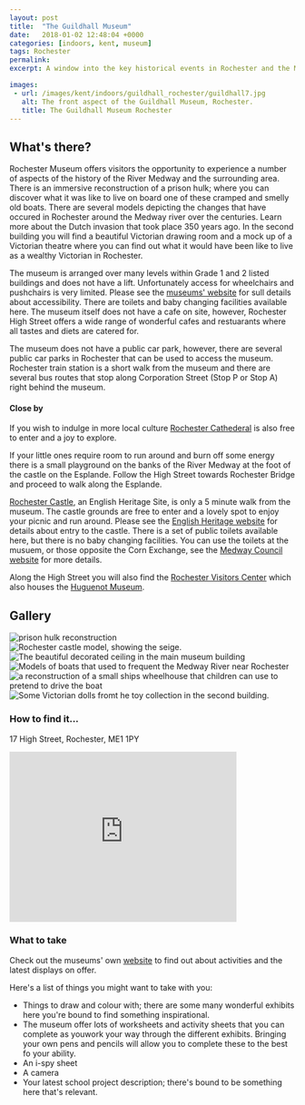```yaml
---
layout: post
title:  "The Guildhall Museum"
date:   2018-01-02 12:48:04 +0000
categories: [indoors, kent, museum]
tags: Rochester
permalink: 
excerpt: A window into the key historical events in Rochester and the Medway River; from the siege of Rochester Castle to the Battle of the Medway. Step into the world of Dickensian Rochester and explore what it was like to live in the city at that time.  Discover the smelly, cramped Hulks that used to lie off the banks of the Medway in Rochester.

images:
 - url: /images/kent/indoors/guildhall_rochester/guildhall7.jpg
   alt: The front aspect of the Guildhall Museum, Rochester.
   title: The Guildhall Museum Rochester
---
```


## What's there?
Rochester Museum offers visitors the opportunity to experience a number of aspects of the history of the River Medway and the surrounding area.  There is an immersive reconstruction of a prison hulk; where you can discover what it was like to live on board one of these cramped and smelly old boats.  There are several models depicting the changes that have occured in Rochester around the Medway river over the centuries.  Learn more about the Dutch invasion that took place 350 years ago.  In the second building you will find a beautiful Victorian drawing room and a mock up of a Victorian theatre where you can find out what it would have been like to live as a wealthy Victorian in Rochester.

The museum is arranged over many levels within Grade 1 and 2 listed buildings and does not have a lift.  Unfortunately access for wheelchairs and pushchairs is very limited.  Please see the [museums' website](http://www.medway.gov.uk/leisurecultureandsport/localhistoryandarchives/museums/guildhallmuseum.aspx) for sull details about accessibility.  There are toilets and baby changing facilities available here.  The museum itself does not have a cafe on site, however, Rochester High Street offers a wide range of wonderful cafes and restuarants where all tastes and diets are catered for.

The museum does not have a public car park, however, there are several public car parks in Rochester that can be used to access the museum.  Rochester train station is a short walk from the museum and there are several bus routes that stop along Corporation Street (Stop P or Stop A) right behind the museum. 

#### Close by
If you wish to indulge in more local culture [Rochester Cathederal](https://www.rochestercathedral.org/) is also free to enter and a joy to explore. 

If your little ones require room to run around and burn off some energy there is a small playground on the banks of the River Medway at the foot of the castle on the Esplande. Follow the High Street towards Rochester Bridge and proceed to walk along the Esplande.

[Rochester Castle](http://www.english-heritage.org.uk/visit/places/rochester-castle/), an English Heritage Site, is only a 5 minute walk from the museum.  The castle grounds are free to enter and a lovely spot to enjoy your picnic and run around. Please see the [English Heritage website](http://www.english-heritage.org.uk/visit/places/rochester-castle/) for details about entry to the castle. There is a set of public toilets available here, but there is no baby changing facilities.  You can use the toilets at the musuem, or those opposite the Corn Exchange, see the [Medway Council website](http://www.medway.gov.uk/information/findmynearest.aspx?stype=36) for more details.  

Along the High Street you will also find the [Rochester Visitors Center](https://www.visitmedway.org/getting-here/visitor-information-centre/) which also houses the [Huguenot Museum](http://huguenotmuseum.org/).

## Gallery

<div class="container">
<div class="row">

<div class="col-md-4">
  <div class="card" id="portrait">
    <img src="/images/kent/indoors/guildhall_rochester/guildhall5.jpg" alt="prison hulk reconstruction" class="img-fluid">
  </div>

  <div class="card" id="landscape">
    <img src="/images/kent/indoors/guildhall_rochester/guildhall1.jpg" alt="Rochester castle model, showing the seige." class="img-fluid">
  </div>
</div>

<div class="col-md-4">
  <div class="card" id="portrait">
    <img src="/images/kent/indoors/guildhall_rochester/guildhall2.jpg" alt="The beautiful decorated ceiling in the main museum building" class="img-fluid">
  </div>

  <div class="card" id="landscape">
    <img src="/images/kent/indoors/guildhall_rochester/guildhall3.jpg" alt="Models of boats that used to frequent the Medway River near Rochester" class="img-fluid">
  </div>
</div>

<div class="col-md-4">
  <div class="card" id="portrait">
    <img src="/images/kent/indoors/guildhall_rochester/guildhall4.jpg" alt="a reconstruction of a small ships wheelhouse that children can use to pretend to drive the boat" class="img-fluid">
  </div>

  <div class="card" id="landscape">
    <img src="/images/kent/indoors/guildhall_rochester/guildhall6.jpg" alt="Some Victorian dolls fromt he toy collection in the second building." class="img-fluid">
  </div>
</div>

</div>      
</div>



### How to find it...
17 High Street, Rochester, ME1 1PY

<iframe src="https://www.google.com/maps/embed?pb=!1m18!1m12!1m3!1d2489.6577802593765!2d0.500769215864864!3d51.39096742703037!2m3!1f0!2f0!3f0!3m2!1i1024!2i768!4f13.1!3m3!1m2!1s0x47d8cc59b0c7fbbb%3A0x210fd39edae5fcc4!2sGuildhall+Museum!5e0!3m2!1sen!2suk!4v1514901590174" width="400" height="300" frameborder="0" style="border:0" allowfullscreen></iframe>


### What to take
Check out the museums' own [website]( http://www.medway.gov.uk/leisurecultureandsport/localhistoryandarchives/museums/guildhallmuseum.aspx) to find out about activities and the latest displays on offer. 

Here's a list of things you might want to take with you:
* Things to draw and colour with; there are some many wonderful exhibits here you're bound to find something inspirational.
* The museum offer lots of worksheets and activity sheets that you can complete as youwork your way through the different exhibits.  Bringing your own pens and pencils will allow you to complete these to the best fo your ability.
* An i-spy sheet
* A camera
* Your latest school project description; there's bound to be something here that's relevant.


